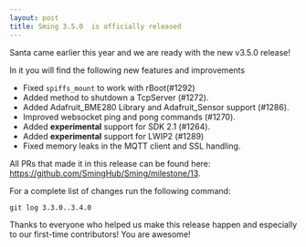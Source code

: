 ```yaml
---
layout: post
title: Sming 3.5.0  is officially released
---
```


Santa came earlier this year and we are ready with the new v3.5.0 release!

In it you will find the following new features and improvements
- Fixed `spiffs_mount` to work with rBoot(#1292) 
- Added method to shutdown a TcpServer (#1272).
- Added Adafruit_BME280 Library and Adafruit_Sensor support (#1286).
- Improved websocket ping and pong commands (#1270).
- Added **experimental** support for SDK 2.1 (#1264).
- Added **experimental** support for LWIP2 (#1289) 
- Fixed memory leaks in the MQTT client and SSL handling.

All PRs that made it in this release can be found here:
https://github.com/SmingHub/Sming/milestone/13.

For a complete list of changes run the following command:

```
git log 3.3.0..3.4.0
```

Thanks to everyone who helped us make this release happen and especially to our first-time contributors! 
You are awesome!

